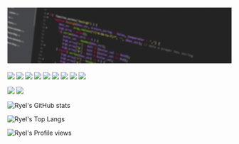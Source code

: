 ### <img src="assets/Banner-flicker.gif">

<img src="https://img.shields.io/badge/HTML5-E34F26?style=for-the-badge&logo=html5&logoColor=white"> <img src="https://img.shields.io/badge/CSS3-1572B6?style=for-the-badge&logo=css3&logoColor=white"> <img src="https://img.shields.io/badge/Sass-CC6699?style=for-the-badge&logo=sass&logoColor=white"> <img src="https://img.shields.io/badge/JavaScript-F7DF1E?style=for-the-badge&logo=javascript&logoColor=black"> <img src="https://img.shields.io/badge/Bootstrap-563D7C?style=for-the-badge&logo=bootstrap&logoColor=white"> <img src="https://img.shields.io/badge/Ruby-CC342D?style=for-the-badge&logo=ruby&logoColor=white"> <img src="https://img.shields.io/badge/Ruby_on_Rails-CC0000?style=for-the-badge&logo=ruby-on-rails&logoColor=white"> <img src="https://img.shields.io/badge/SQLite-07405E?style=for-the-badge&logo=sqlite&logoColor=white"> <img src="https://img.shields.io/badge/PostgreSQL-316192?style=for-the-badge&logo=postgresql&logoColor=white">

[<img src="https://img.shields.io/badge/LinkedIn-0077B5?style=for-the-badge&logo=linkedin&logoColor=white">](https://www.linkedin.com/in/ryel-banfield/) [<img src="https://img.shields.io/badge/Twitter-1DA1F2?style=for-the-badge&logo=twitter&logoColor=white">](https://twitter.com/RyelBanfield)

![Ryel's GitHub stats](https://github-readme-stats.vercel.app/api?username=ryelbanfield&show_icons=true&theme=dracula)

![Ryel's Top Langs](https://github-readme-stats.vercel.app/api/top-langs/?username=ryelbanfield&theme=dracula)

![Ryel's Profile views](https://gpvc.arturio.dev/RyelBanfield)
